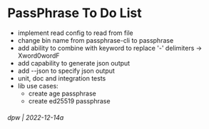 # PassPhrase To Do List

* implement read config to read from file
* change bin name from passphrase-cli to passphrase
* add ability to combine with keyword to replace '-' delimiters -> Xword0wordF
* add capability to generate json output
* add --json to specify json output
* unit, doc and integration tests
* lib use cases: 
    * create age passphrase
    * create ed25519 passphrase

###### dpw | 2022-12-14a
